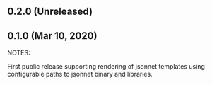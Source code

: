 ## 0.2.0 (Unreleased)

## 0.1.0 (Mar 10, 2020)

NOTES:

First public release supporting rendering of jsonnet templates using configurable paths to jsonnet binary and libraries.
